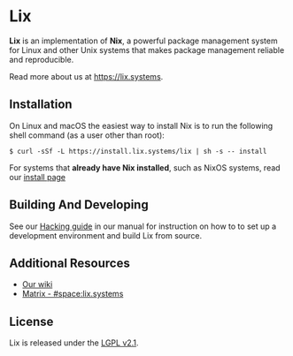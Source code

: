 # Lix

**Lix** is an implementation of **Nix**, a powerful package management system for Linux and other Unix systems that makes package management reliable and reproducible.

Read more about us at https://lix.systems.

## Installation

On Linux and macOS the easiest way to install Nix is to run the following shell command
(as a user other than root):

```console
$ curl -sSf -L https://install.lix.systems/lix | sh -s -- install
```

For systems that **already have Nix installed**, such as NixOS systems, read our [install page](https://lix.systems/install)

## Building And Developing

See our [Hacking guide](https://git.lix.systems/lix-project/lix/src/branch/main/doc/manual/src/contributing/hacking.md) in our manual for instruction on how to to set up a development environment and build Lix from source.

## Additional Resources

- [Our wiki](https://wiki.lix.systems)
- [Matrix - #space:lix.systems](https://matrix.to/#/#space:lix.systems)

## License

Lix is released under the [LGPL v2.1](./COPYING).
